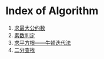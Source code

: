 # Index of Algorithm

1. [求最大公约数](gcd/gcd.md)
1. [素数判定](prime/prime.md)
1. [求平方根——牛顿迭代法](sqrt/sqrt.md)
1. [二分查找](binary_search/binary_search.md)
